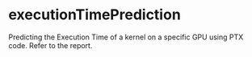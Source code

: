 # executionTimePrediction

Predicting the Execution Time of a kernel on a specific GPU using PTX code.
Refer to the report.

